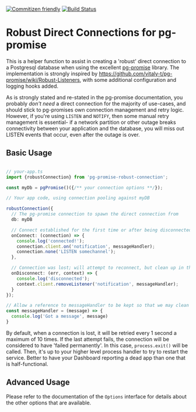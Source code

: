 [![Commitizen friendly](https://img.shields.io/badge/commitizen-friendly-brightgreen.svg)](http://commitizen.github.io/cz-cli/)
[![Build Status](https://travis-ci.org/FountainheadTechnologies/pg-promise-robust-connection.svg?branch=master)](https://travis-ci.org/FountainheadTechnologies/pg-promise-robust-connection)

# Robust Direct Connections for pg-promise

This is a helper function to assist in creating a 'robust' direct connection to a Postgresql database when using the excellent [pg-promise](https://github.com/vitaly-t/pg-promise) library. The implementation is strongly inspired by https://github.com/vitaly-t/pg-promise/wiki/Robust-Listeners, with some additional configuration and logging hooks added.

As is strongly stated and re-stated in the pg-promise documentation, you probably *don't need* a direct connection for the majority of use-cases, and should stick to pg-promises own connection management and retry logic. However, if you're using `LISTEN` and `NOTIFY`, then some manual retry management is essential- if a network partition or other outage breaks connectivity between your application and the database, you will miss out LISTEN events that occur, even after the outage is over.

## Basic Usage

```typescript

// your-app.ts
import {robustConnection} from 'pg-promise-robust-connection';

const myDb = pgPromise()({/** your connection options **/});

// Your app code, using connection pooling against myDB

robustConnection({
  // The pg-promise connection to spawn the direct connection from
  db: myDB

  // Connect established for the first time or after being disconnected previously
  onConnect: (connection) => {
    console.log('connected!');
    connection.client.on('notification', messageHandler);
    connection.none('LISTEN somechannel');
  },

  // Connection was lost; will attempt to reconnect, but clean up in the meantime
  onDisconnect: (err, context) => {
    console.log('disconnected');
    context.client.removeListener('notification', messageHandler);
  }
});

// Allow a reference to messageHandler to be kept so that we may clean it up on disconnect
const messageHandler = (message) => {
  console.log('Got a message', message)
}
```

By default, when a connection is lost, it will be retried every 1 second a maximum of 10 times. If the last attempt fails, the connection will be considered to have 'failed permanently'. In this case, `process.exit()` will be called. Then, it's up to your higher level process handler to try to restart the service. Better to have your Dashboard reporting a dead app than one that is half-functional.

## Advanced Usage

Please refer to the documentation of the `Options` interface for details about the other options that are available.
